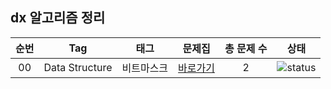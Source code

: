 ## dx 알고리즘 정리 


| 순번 | Tag                          | 태그                | 문제집     | 총 문제 수 |  상태             |
| :--: | :--------------------------: | :-----------------: | :------:  | :------: |:---------------:|
| 00 | Data Structure | 비트마스크 | [바로가기](./bitmask) | 2 | ![status][Doing] |


[TODO]: https://img.shields.io/badge/-TODO-DFFD26
[DOING]: https://img.shields.io/badge/-DOING-31AE0F
[DONE]: https://img.shields.io/badge/-DONE-0885CC
